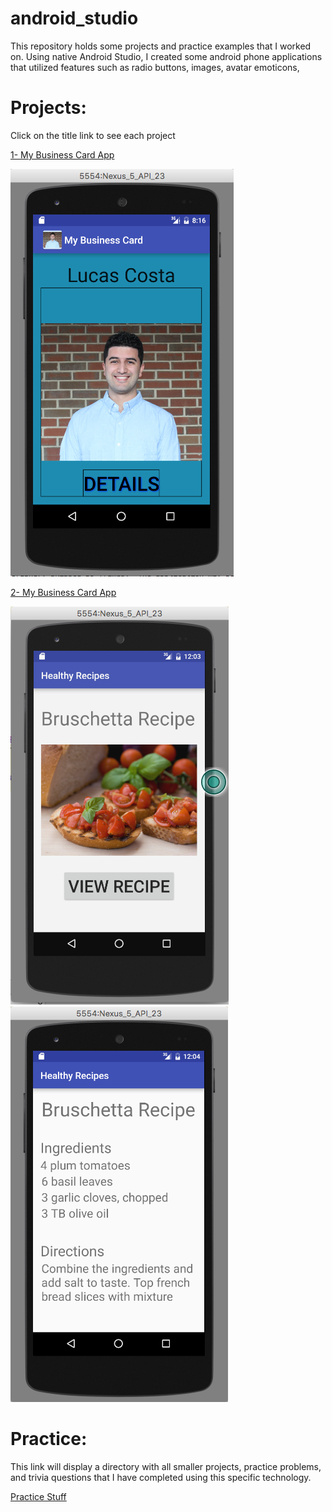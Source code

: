 # android_studio
This repository holds some projects and practice examples that I worked on.
Using native Android Studio, I created some android phone applications that utilized features such as radio buttons, images, avatar emoticons,  

# Projects:

Click on the title link to see each project

[1- My Business Card App](https://github.com/lgc13/android_studio/tree/master/MyBusinessCard_app_project)

![Screenshot](MyBusinessCard_app_project/img/my_app.png)

[2- My Business Card App](https://github.com/lgc13/android_studio/tree/master/Recipe_app_project)

![Screenshot](Recipe_app_project/img/user1.png)
![Screenshot](Recipe_app_project/img/user2.png)

# Practice:

This link will display a directory with all smaller projects, practice problems, and trivia questions that I have completed using this specific technology.

[Practice Stuff](https://github.com/lgc13/android_studio/tree/master/practice)

